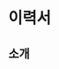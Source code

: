 <h1>이력서</h1>

<h2>소개</h2>
<img src="https://user-images.githubusercontent.com/37283294/48554422-b1253b80-e921-11e8-8639-032e9c7f3b3f.jpg" width="200px" height="200px/>
<ul>
  <li>이름 : 김동영</li>
  <li>성별 : 남</li>
  <li>생년월일 : 1994.02.18</li>
  <li>Email : dongyoung0218@gmail.com</li>
  <li>github : https://github.com/DONGYYYYY</li>
</ul>

<h2>학력사항</h2>
<ul>
  <li>한림대학교 재학 ( 2012 ~ 2018 )</li>    
</ul>

